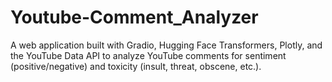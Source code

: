 # Youtube-Comment_Analyzer
A web application built with Gradio, Hugging Face Transformers, Plotly, and the YouTube Data API to analyze YouTube comments for sentiment (positive/negative) and toxicity (insult, threat, obscene, etc.).
